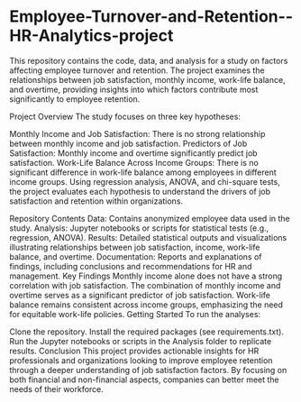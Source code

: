 # Employee-Turnover-and-Retention--HR-Analytics-project
This repository contains the code, data, and analysis for a study on factors affecting employee turnover and retention. The project examines the relationships between job satisfaction, monthly income, work-life balance, and overtime, providing insights into which factors contribute most significantly to employee retention.

Project Overview
The study focuses on three key hypotheses:

Monthly Income and Job Satisfaction: There is no strong relationship between monthly income and job satisfaction.
Predictors of Job Satisfaction: Monthly income and overtime significantly predict job satisfaction.
Work-Life Balance Across Income Groups: There is no significant difference in work-life balance among employees in different income groups.
Using regression analysis, ANOVA, and chi-square tests, the project evaluates each hypothesis to understand the drivers of job satisfaction and retention within organizations.

Repository Contents
Data: Contains anonymized employee data used in the study.
Analysis: Jupyter notebooks or scripts for statistical tests (e.g., regression, ANOVA).
Results: Detailed statistical outputs and visualizations illustrating relationships between job satisfaction, income, work-life balance, and overtime.
Documentation: Reports and explanations of findings, including conclusions and recommendations for HR and management.
Key Findings
Monthly income alone does not have a strong correlation with job satisfaction.
The combination of monthly income and overtime serves as a significant predictor of job satisfaction.
Work-life balance remains consistent across income groups, emphasizing the need for equitable work-life policies.
Getting Started
To run the analyses:

Clone the repository.
Install the required packages (see requirements.txt).
Run the Jupyter notebooks or scripts in the Analysis folder to replicate results.
Conclusion
This project provides actionable insights for HR professionals and organizations looking to improve employee retention through a deeper understanding of job satisfaction factors. By focusing on both financial and non-financial aspects, companies can better meet the needs of their workforce.

